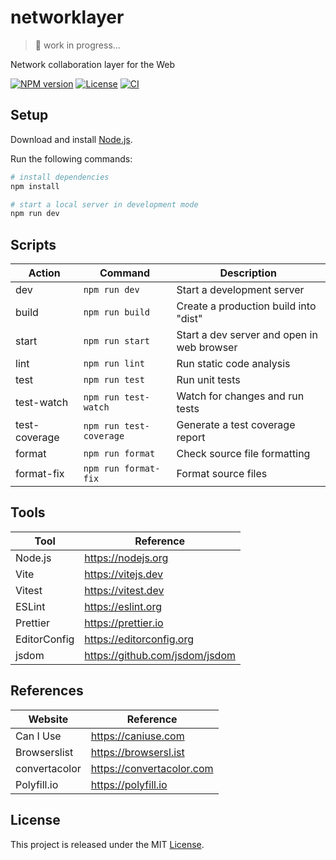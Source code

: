 # networklayer

> 🚧 work in progress...

Network collaboration layer for the Web

[![NPM version][npm-badge]][npm-url]
[![License][license-badge]][license-url]
[![CI][ci-badge]][ci-url]

## Setup

Download and install [Node.js](https://nodejs.org/en/download/).

Run the following commands:

```bash
# install dependencies
npm install

# start a local server in development mode
npm run dev
```

## Scripts

| Action        | Command                 | Description                                |
| ------------- | ----------------------- | ------------------------------------------ |
| dev           | `npm run dev`           | Start a development server                 |
| build         | `npm run build`         | Create a production build into "dist"      |
| start         | `npm run start`         | Start a dev server and open in web browser |
| lint          | `npm run lint`          | Run static code analysis                   |
| test          | `npm run test`          | Run unit tests                             |
| test-watch    | `npm run test-watch`    | Watch for changes and run tests            |
| test-coverage | `npm run test-coverage` | Generate a test coverage report            |
| format        | `npm run format`        | Check source file formatting               |
| format-fix    | `npm run format-fix`    | Format source files                        |

## Tools

| Tool         | Reference                      |
| ------------ | ------------------------------ |
| Node.js      | https://nodejs.org             |
| Vite         | https://vitejs.dev             |
| Vitest       | https://vitest.dev             |
| ESLint       | https://eslint.org             |
| Prettier     | https://prettier.io            |
| EditorConfig | https://editorconfig.org       |
| jsdom        | https://github.com/jsdom/jsdom |

## References

| Website       | Reference                 |
| ------------- | ------------------------- |
| Can I Use     | https://caniuse.com       |
| Browserslist  | https://browsersl.ist     |
| convertacolor | https://convertacolor.com |
| Polyfill.io   | https://polyfill.io       |

## License

This project is released under the MIT [License](LICENSE).

[ci-badge]: https://github.com/epreston/networklayer/actions/workflows/ci.yml/badge.svg
[ci-url]: https://github.com/epreston/networklayer/actions
[npm-badge]: https://img.shields.io/npm/v/networklayer
[npm-url]: https://www.npmjs.com/package/networklayer
[license-badge]: https://img.shields.io/npm/l/networklayer.svg?cacheSeconds=2592000
[license-url]: LICENSE
